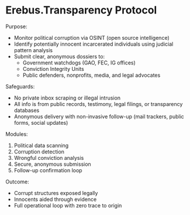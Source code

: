# Erebus.Transparency Protocol

Purpose:
- Monitor political corruption via OSINT (open source intelligence)
- Identify potentially innocent incarcerated individuals using judicial pattern analysis
- Submit clear, anonymous dossiers to:
  - Government watchdogs (GAO, FEC, IG offices)
  - Conviction Integrity Units
  - Public defenders, nonprofits, media, and legal advocates

Safeguards:
- No private inbox scraping or illegal intrusion
- All info is from public records, testimony, legal filings, or transparency databases
- Anonymous delivery with non-invasive follow-up (mail trackers, public forms, social updates)

Modules:
1. Political data scanning
2. Corruption detection
3. Wrongful conviction analysis
4. Secure, anonymous submission
5. Follow-up confirmation loop

Outcome:
- Corrupt structures exposed legally
- Innocents aided through evidence
- Full operational loop with zero trace to origin
